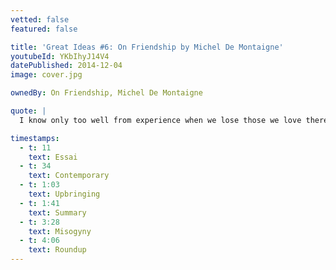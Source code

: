 ```yaml
---
vetted: false
featured: false

title: 'Great Ideas #6: On Friendship by Michel De Montaigne'
youtubeId: YKbIhyJ14V4
datePublished: 2014-12-04
image: cover.jpg

ownedBy: On Friendship, Michel De Montaigne

quote: |
  I know only too well from experience when we lose those we love there is no consolation sweeter than the knowledge of having remembered to tell them everything and to have enjoyed the most perfect and absolute communication with them

timestamps:
  - t: 11
    text: Essai
  - t: 34
    text: Contemporary
  - t: 1:03
    text: Upbringing
  - t: 1:41
    text: Summary
  - t: 3:28
    text: Misogyny
  - t: 4:06
    text: Roundup
---
```


